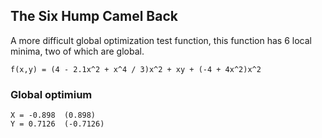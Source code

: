 ## The Six Hump Camel Back

A more difficult global optimization test function, this function has 6 local minima, two of which are global.

    f(x,y) = (4 - 2.1x^2 + x^4 / 3)x^2 + xy + (-4 + 4x^2)x^2

### Global optimium

    X = -0.898  (0.898)
    Y = 0.7126  (-0.7126)
